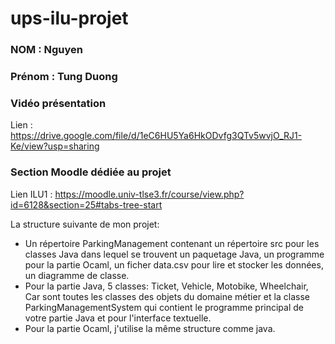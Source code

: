 # ups-ilu-projet

### NOM : Nguyen    
### Prénom : Tung Duong
### Vidéo présentation

Lien : https://drive.google.com/file/d/1eC6HU5Ya6HkODvfg3QTv5wvjO_RJ1-Ke/view?usp=sharing

### Section Moodle dédiée au projet

Lien ILU1 : https://moodle.univ-tlse3.fr/course/view.php?id=6128&section=25#tabs-tree-start

La structure suivante de mon projet:
- Un répertoire ParkingManagement contenant un répertoire src pour les classes Java dans lequel se trouvent un paquetage Java, un programme pour la partie Ocaml, un ficher data.csv pour lire et stocker les données, un diagramme de classe.
- Pour la partie Java, 5 classes: Ticket, Vehicle, Motobike, Wheelchair, Car sont toutes les classes des objets du domaine métier et la classe ParkingManagementSystem qui contient le programme principal de votre partie Java et pour l'interface textuelle.
- Pour la partie Ocaml, j'utilise la même structure comme java.

